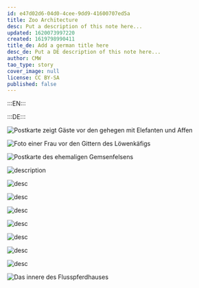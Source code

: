 ```yaml
---
id: e47d02d6-04d0-4cee-9dd9-41600707ed5a
title: Zoo Architecture
desc: Put a description of this note here...
updated: 1620073997220
created: 1619798990411
title_de: Add a german title here
desc_de: Put a DE description of this note here...
author: CMW
tao_type: story
cover_image: null
license: CC BY-SA
published: false
---
```


:::EN:::


:::DE:::

![Postkarte zeigt Gäste vor den gehegen mit Elefanten und Affen](images/cmw/PK-1900-elephants.jpg)

![Foto einer Frau vor den Gittern des Löwenkäfigs](images/cmw/woman-lioncage-1872.jpg)

![Postkarte des ehemaligen Gemsenfelsens](images/cmw/Gemsenfelsen.jpg)

![description](images/cmw/openenclosure-elephants-1920.jpg)

![desc](images/cmw/Affenfelsen-Heck.jpg)

![desc](images/cmw/lioneclosure_1938.jpg)

![desc](images/cmw/S_3_68_Elefantenpagode.jpg)

![desc](images/cmw/Straussenhaus_1934_S_7_8.jpg)

![desc](images/cmw/Blockhaus_Wisente.jpg)

![desc](images/cmw/Affenpalmenhaus.jpg)

![desc](images/cmw/BrehmHaus_Magirus_1965.jpg)

![Das innere des Flusspferdhauses](images/cmw/Flussspferdhaus_2019.jpg)